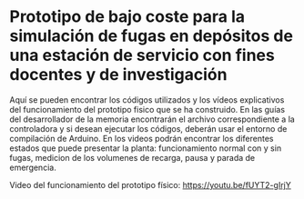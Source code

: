 # Prototipo de bajo coste para la simulación de fugas en depósitos de una estación de servicio con fines docentes y de investigación
Aquí se pueden encontrar los códigos utilizados y los vídeos explicativos del funcionamiento del prototipo fisico que se ha construido. En las guías del desarrollador de la memoria encontrarán el archivo correspondiente a la controladora y si desean ejecutar los códigos, deberán usar el entorno de compilación de Arduino. En los videos podrán encontrar los diferentes estados que puede presentar la planta: funcionamiento normal con y sin fugas, medicion de los volumenes de recarga, pausa y parada de emergencia.

Video del funcionamiento del prototipo físico: https://youtu.be/fUYT2-gIrjY
